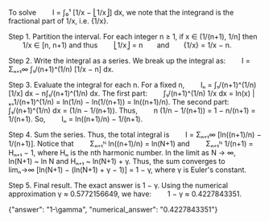To solve
  I = ∫₀¹ [1/x − ⎣1/x⎦] dx,
we note that the integrand is the fractional part of 1/x, i.e. {1/x}.

Step 1. Partition the interval.
For each integer n ≥ 1, if x ∈ (1/(n+1), 1/n] then
  1/x ∈ [n, n+1)
and thus
  ⎣1/x⎦ = n  and  {1/x} = 1/x − n.

Step 2. Write the integral as a series.
We break up the integral as:
  I = Σₙ₌₁∞ ∫₁/(n+1)^(1/n) [1/x − n] dx.

Step 3. Evaluate the integral for each n.
For a fixed n,
  Iₙ = ∫₁/(n+1)^(1/n)[1/x] dx − n∫₁/(n+1)^(1/n) dx.
The first part:
  ∫₁/(n+1)^(1/n) 1/x dx = ln(x) |ₓ₌1/(n+1)^(1/n) = ln(1/n) − ln(1/(n+1)) = ln((n+1)/n).
The second part:
  ∫₁/(n+1)^(1/n) dx = (1/n − 1/(n+1)).
Thus,
  n (1/n − 1/(n+1)) = 1 − n/(n+1) = 1/(n+1).
So,
  Iₙ = ln((n+1)/n) − 1/(n+1).

Step 4. Sum the series.
Thus, the total integral is
  I = Σₙ₌₁∞ [ln((n+1)/n) − 1/(n+1)].
Notice that
  Σₙ₌₁ᴺ ln((n+1)/n) = ln(N+1)
and
  Σₙ₌₁ᴺ 1/(n+1) = Hₙ₊₁ − 1,
where Hₙ is the nth harmonic number.
In the limit as N → ∞,
  ln(N+1) ~ ln N and Hₙ₊₁ ~ ln(N+1) + γ.
Thus, the sum converges to
  limₙ→∞ [ln(N+1) − (ln(N+1) + γ − 1)] = 1 − γ,
where γ is Euler's constant.

Step 5. Final result.
The exact answer is 1 − γ. Using the numerical approximation γ ≈ 0.5772156649, we have:
  1 − γ ≈ 0.4227843351.

{"answer": "1-\\gamma", "numerical_answer": "0.4227843351"}